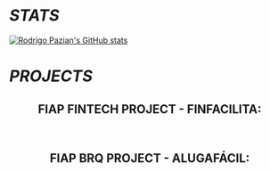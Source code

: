 # _STATS_
[![Rodrigo Pazian's GitHub stats](https://github-readme-stats.vercel.app/api?username=rodrigopazian&theme=cobalt&show_icons=true)](https://github.com/rodrigopazian/github-readme-stats)

# _PROJECTS_

<h2 align="center">FIAP FINTECH PROJECT - FINFACILITA:</h2>

<p align="center"><a href="https://github.com/rodrigopazian/Projeto-FIAP-Fintech-99583"><img src="images/Finfacilita.png" height="0.1rem"></a></p>



<h2 align="center">FIAP BRQ PROJECT - ALUGAFÁCIL:</h2>


<p align="center"><a href="https://github.com/rodrigopazian/Challenge-BRQ-FIAP-AlugaFacil"><img src="images/Alugafacil.png" height="0.1rem"></a></p>




